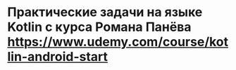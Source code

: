 # Практические задачи на языке Kotlin с курса Романа Панёва https://www.udemy.com/course/kotlin-android-start
